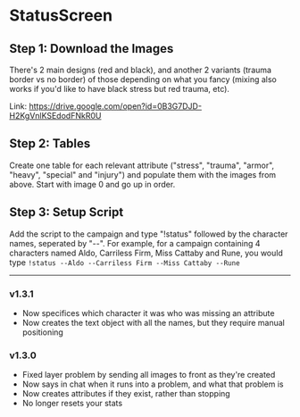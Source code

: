 # StatusScreen

## Step 1: Download the Images
There's 2 main designs (red and black), and another 2 variants (trauma border vs no border) of those depending on what you fancy (mixing also works if you'd like to have black stress but red trauma, etc).

Link: https://drive.google.com/open?id=0B3G7DJD-H2KgVnlKSEdodFNkR0U

## Step 2: Tables
Create one table for each relevant attribute ("stress", "trauma", "armor", "heavy", "special" and "injury") and populate them with the images from above. Start with image 0 and go up in order.

## Step 3: Setup Script
Add the script to the campaign and type "!status" followed by the character names, seperated by "--". For example, for a campaign containing 4 characters named Aldo, Carriless Firm, Miss Cattaby and Rune, you would type ```!status --Aldo --Carriless Firm --Miss Cattaby --Rune``` 

---

### v1.3.1 
* Now specifices which character it was who was missing an attribute
* Now creates the text object with all the names, but they require manual positioning

### v1.3.0
* Fixed layer problem by sending all images to front as they're created
* Now says in chat when it runs into a problem, and what that problem is
* Now creates attributes if they exist, rather than stopping
* No longer resets your stats
